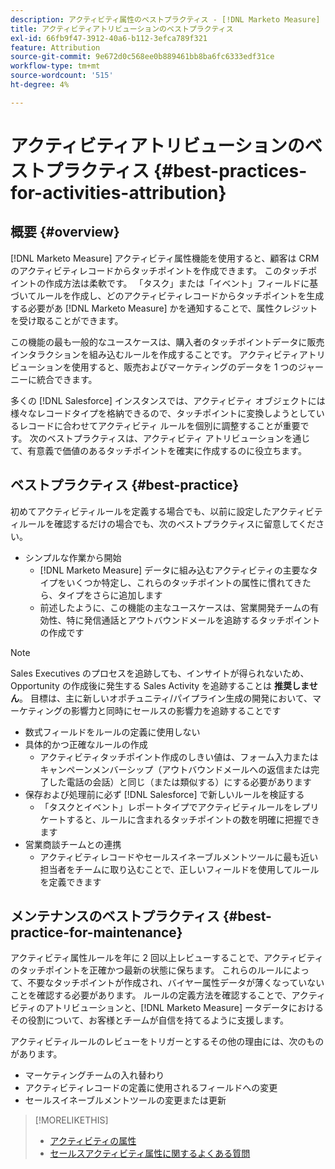 ```yaml
---
description: アクティビティ属性のベストプラクティス - [!DNL Marketo Measure]
title: アクティビティアトリビューションのベストプラクティス
exl-id: 66fb9f47-3912-40a6-b112-3efca789f321
feature: Attribution
source-git-commit: 9e672d0c568ee0b889461bb8ba6fc6333edf31ce
workflow-type: tm+mt
source-wordcount: '515'
ht-degree: 4%

---
```


# アクティビティアトリビューションのベストプラクティス {#best-practices-for-activities-attribution}

## 概要 {#overview}

[!DNL Marketo Measure] アクティビティ属性機能を使用すると、顧客は CRM のアクティビティレコードからタッチポイントを作成できます。 このタッチポイントの作成方法は柔軟です。 「タスク」または「イベント」フィールドに基づいてルールを作成し、どのアクティビティレコードからタッチポイントを生成する必要があ [!DNL Marketo Measure] かを通知することで、属性クレジットを受け取ることができます。

この機能の最も一般的なユースケースは、購入者のタッチポイントデータに販売インタラクションを組み込むルールを作成することです。 アクティビティアトリビューションを使用すると、販売およびマーケティングのデータを 1 つのジャーニーに統合できます。

多くの [!DNL Salesforce] インスタンスでは、アクティビティ オブジェクトには様々なレコードタイプを格納できるので、タッチポイントに変換しようとしているレコードに合わせてアクティビティ ルールを個別に調整することが重要です。 次のベストプラクティスは、アクティビティ アトリビューションを通じて、有意義で価値のあるタッチポイントを確実に作成するのに役立ちます。

## ベストプラクティス {#best-practice}

初めてアクティビティルールを定義する場合でも、以前に設定したアクティビティルールを確認するだけの場合でも、次のベストプラクティスに留意してください。

* シンプルな作業から開始
   * [!DNL Marketo Measure] データに組み込むアクティビティの主要なタイプをいくつか特定し、これらのタッチポイントの属性に慣れてきたら、タイプをさらに追加します
   * 前述したように、この機能の主なユースケースは、営業開発チームの有効性、特に発信通話とアウトバウンドメールを追跡するタッチポイントの作成です

>[!NOTE]
>
>Sales Executives のプロセスを追跡しても、インサイトが得られないため、Opportunity の作成後に発生する Sales Activity を追跡することは **推奨しません**。 目標は、主に新しいオポチュニティ/パイプライン生成の開発において、マーケティングの影響力と同時にセールスの影響力を追跡することです

* 数式フィールドをルールの定義に使用しない
* 具体的かつ正確なルールの作成
   * アクティビティタッチポイント作成のしきい値は、フォーム入力またはキャンペーンメンバーシップ（アウトバウンドメールへの返信または完了した電話の会話）と同じ（または類似する）にする必要があります
* 保存および処理前に必ず [!DNL Salesforce] で新しいルールを検証する
   * 「タスクとイベント」レポートタイプでアクティビティルールをレプリケートすると、ルールに含まれるタッチポイントの数を明確に把握できます
* 営業商談チームとの連携
   * アクティビティレコードやセールスイネーブルメントツールに最も近い担当者をチームに取り込むことで、正しいフィールドを使用してルールを定義できます

## メンテナンスのベストプラクティス {#best-practice-for-maintenance}

アクティビティ属性ルールを年に 2 回以上レビューすることで、アクティビティのタッチポイントを正確かつ最新の状態に保ちます。 これらのルールによって、不要なタッチポイントが作成され、バイヤー属性データが薄くなっていないことを確認する必要があります。 ルールの定義方法を確認することで、アクティビティのアトリビューションと、[!DNL Marketo Measure] ータデータにおけるその役割について、お客様とチームが自信を持てるように支援します。

アクティビティルールのレビューをトリガーとするその他の理由には、次のものがあります。

* マーケティングチームの入れ替わり
* アクティビティレコードの定義に使用されるフィールドへの変更
* セールスイネーブルメントツールの変更または更新

>[!MORELIKETHIS]
>
>* [ アクティビティの属性 ](/help/advanced-marketo-measure-features/activities-attribution/salesforce-activities-attribution.md)
>* [ セールスアクティビティ属性に関するよくある質問 ](/help/advanced-marketo-measure-features/activities-attribution/activities-attribution-faq.md)
